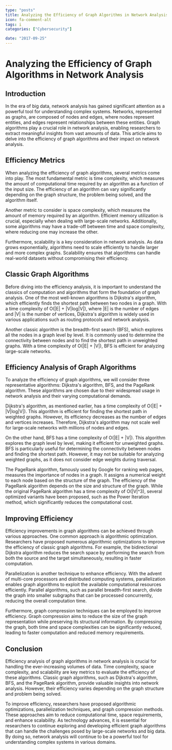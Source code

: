 ```yaml
---
type: "posts"
title: Analyzing the Efficiency of Graph Algorithms in Network Analysis
icon: fa-comment-alt
tags: i
categories: ["Cybersecurity"]

date: "2017-09-25"
---
```




# Analyzing the Efficiency of Graph Algorithms in Network Analysis

## Introduction
In the era of big data, network analysis has gained significant attention as a powerful tool for understanding complex systems. Networks, represented as graphs, are composed of nodes and edges, where nodes represent entities, and edges represent relationships between these entities. Graph algorithms play a crucial role in network analysis, enabling researchers to extract meaningful insights from vast amounts of data. This article aims to delve into the efficiency of graph algorithms and their impact on network analysis.

## Efficiency Metrics
When analyzing the efficiency of graph algorithms, several metrics come into play. The most fundamental metric is time complexity, which measures the amount of computational time required by an algorithm as a function of the input size. The efficiency of an algorithm can vary significantly depending on the graph structure, the problem being solved, and the algorithm itself.

Another metric to consider is space complexity, which measures the amount of memory required by an algorithm. Efficient memory utilization is crucial, especially when dealing with large-scale networks. Additionally, some algorithms may have a trade-off between time and space complexity, where reducing one may increase the other.

Furthermore, scalability is a key consideration in network analysis. As data grows exponentially, algorithms need to scale efficiently to handle larger and more complex graphs. Scalability ensures that algorithms can handle real-world datasets without compromising their efficiency.

## Classic Graph Algorithms
Before diving into the efficiency analysis, it is important to understand the classics of computation and algorithms that form the foundation of graph analysis. One of the most well-known algorithms is Dijkstra's algorithm, which efficiently finds the shortest path between two nodes in a graph. With a time complexity of O(|E| + |V|log|V|), where |E| is the number of edges and |V| is the number of vertices, Dijkstra's algorithm is widely used in various applications such as routing protocols and network analysis.

Another classic algorithm is the breadth-first search (BFS), which explores all the nodes in a graph level by level. It is commonly used to determine the connectivity between nodes and to find the shortest path in unweighted graphs. With a time complexity of O(|E| + |V|), BFS is efficient for analyzing large-scale networks.

## Efficiency Analysis of Graph Algorithms
To analyze the efficiency of graph algorithms, we will consider three representative algorithms: Dijkstra's algorithm, BFS, and the PageRank algorithm. These algorithms are chosen due to their widespread usage in network analysis and their varying computational demands.

Dijkstra's algorithm, as mentioned earlier, has a time complexity of O(|E| + |V|log|V|). This algorithm is efficient for finding the shortest path in weighted graphs. However, its efficiency decreases as the number of edges and vertices increases. Therefore, Dijkstra's algorithm may not scale well for large-scale networks with millions of nodes and edges.

On the other hand, BFS has a time complexity of O(|E| + |V|). This algorithm explores the graph level by level, making it efficient for unweighted graphs. BFS is particularly useful for determining the connectivity between nodes and finding the shortest path. However, it may not be suitable for analyzing weighted graphs, as it does not consider edge weights during traversal.

The PageRank algorithm, famously used by Google for ranking web pages, measures the importance of nodes in a graph. It assigns a numerical weight to each node based on the structure of the graph. The efficiency of the PageRank algorithm depends on the size and structure of the graph. While the original PageRank algorithm has a time complexity of O(|V|^3), several optimized variants have been proposed, such as the Power Iteration method, which significantly reduces the computational cost.

## Improving Efficiency
Efficiency improvements in graph algorithms can be achieved through various approaches. One common approach is algorithmic optimization. Researchers have proposed numerous algorithmic optimizations to improve the efficiency of classic graph algorithms. For example, the bidirectional Dijkstra algorithm reduces the search space by performing the search from both the source and the target simultaneously, resulting in faster computation.

Parallelization is another technique to enhance efficiency. With the advent of multi-core processors and distributed computing systems, parallelization enables graph algorithms to exploit the available computational resources efficiently. Parallel algorithms, such as parallel breadth-first search, divide the graph into smaller subgraphs that can be processed concurrently, reducing the overall computation time.

Furthermore, graph compression techniques can be employed to improve efficiency. Graph compression aims to reduce the size of the graph representation while preserving its structural information. By compressing the graph, both time and space complexities can be significantly reduced, leading to faster computation and reduced memory requirements.

## Conclusion
Efficiency analysis of graph algorithms in network analysis is crucial for handling the ever-increasing volumes of data. Time complexity, space complexity, and scalability are key metrics to evaluate the efficiency of these algorithms. Classic graph algorithms, such as Dijkstra's algorithm, BFS, and the PageRank algorithm, provide valuable insights into network analysis. However, their efficiency varies depending on the graph structure and problem being solved.

To improve efficiency, researchers have proposed algorithmic optimizations, parallelization techniques, and graph compression methods. These approaches aim to reduce computational time, space requirements, and enhance scalability. As technology advances, it is essential for researchers to continue exploring and developing efficient graph algorithms that can handle the challenges posed by large-scale networks and big data. By doing so, network analysis will continue to be a powerful tool for understanding complex systems in various domains.